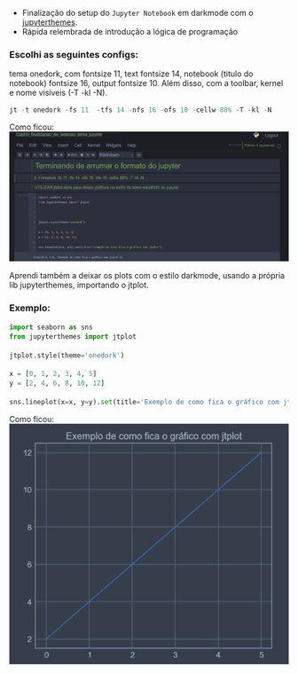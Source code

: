 - Finalização do setup do ```Jupyter Notebook``` em darkmode com o [jupyterthemes](https://github.com/dunovank/jupyter-themes).
- Rápida relembrada de introdução a lógica de programação

### Escolhi as seguintes configs:

tema onedork, com fontsize 11, text fontsize 14, notebook (titulo do notebook) fontsize 16, output fontsize 10.
Além disso, com a toolbar, kernel e nome visíveis (-T -kl -N).
~~~python
jt -t onedork -fs 11  -tfs 14 -nfs 16 -ofs 10 -cellw 88% -T -kl -N
~~~

Como ficou:
![configuração onedork](https://raw.githubusercontent.com/gustavo-rossin/Data_Science_Academy/main/Python_in_Data_Analysis/Capitulos/Cap03/exemplo_config_onedork.png)

Aprendi também a deixar os plots com o estilo darkmode, usando a própria lib jupyterthemes, importando o jtplot.

### Exemplo:
~~~python
import seaborn as sns
from jupyterthemes import jtplot

jtplot.style(theme='onedork')

x = [0, 1, 2, 3, 4, 5]
y = [2, 4, 6, 8, 10, 12]

sns.lineplot(x=x, y=y).set(title='Exemplo de como fica o gráfico com jtplot')
~~~

Como ficou:
<br>
![exemplo com jtplot no darkmode](https://raw.githubusercontent.com/gustavo-rossin/Data_Science_Academy/main/Python_in_Data_Analysis/Capitulos/Cap03/exemplo_grafico_jtplot.png)

